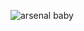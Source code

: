 ![arsenal baby](https://avatars.githubusercontent.com/u/94010511?s=400&u=c011299543f8491605d8d34d4ef3c2fbf4ca6c0b&v=4)
